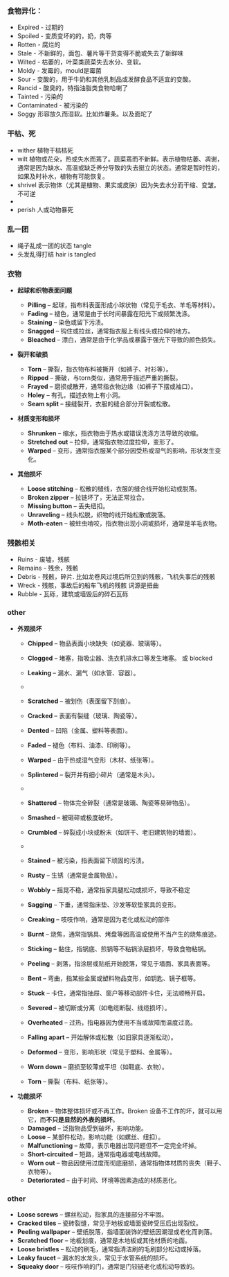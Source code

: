 ### 食物异化：
- Expired - 过期的
- Spoiled - 变质变坏的的，奶，肉等
- Rotten - 腐烂的
- Stale - 不新鲜的，面包、薯片等干货变得不脆或失去了新鲜味
- Wilted - 枯萎的，叶菜类蔬菜失去水分、变软。
- Moldy - 发霉的，mould是霉菌
- Sour - 变酸的，用于牛奶和其他乳制品或发酵食品不适宜的变酸。
- Rancid - 酸臭的，特指油脂类食物哈喇了
- Tainted - 污染的
- Contaminated - 被污染的
- Soggy 形容放久而湿软。比如炸薯条。以及面坨了

### 干枯、死
- wither 植物干枯枯死
- wilt 植物或花朵，热或失水而蔫了。蔬菜蔫而不新鲜。表示植物枯萎、凋谢，通常是因为缺水、高温或缺乏养分导致的失去挺立的状态。通常是暂时性的，如果及时补水，植物有可能恢复。
- shrivel 表示物体（尤其是植物、果实或皮肤）因为失去水分而干缩、变皱。不可逆
- 
- perish 人或动物暴死

### 乱一团
- 绳子乱成一团的状态 tangle
- 头发乱得打结 hair is tangled

### 衣物 
- **起球和织物表面问题**
   - **Pilling** – 起球，指布料表面形成小球状物（常见于毛衣、羊毛等材料）。
   - **Fading** – 褪色，通常是由于长时间暴露在阳光下或频繁洗涤。
   - **Staining** – 染色或留下污渍。
   - **Snagged** – 钩住或拉丝，通常指衣服上有线头或拉伸的地方。
   - **Bleached** – 漂白，通常是由于化学品或暴露于强光下导致的颜色损失。

- **裂开和破损**
   - **Torn** – 撕裂，指衣物布料被撕开（如裤子、衬衫等）。
   - **Ripped** – 撕破，与torn类似，通常用于描述严重的撕裂。
   - **Frayed** – 磨损或散开，通常指衣物边缘（如裤子下摆或袖口）。
   - **Holey** – 有孔，描述衣物上有小洞。
   - **Seam split** – 接缝裂开，衣服的缝合部分开裂或松散。
   
- **材质变形和损坏**
   - **Shrunken** – 缩水，指衣物由于热水或错误洗涤方法导致的收缩。
   - **Stretched out** – 拉伸，通常指衣物过度拉伸，变形了。
   - **Warped** – 变形，通常指衣服某个部分因受热或湿气的影响，形状发生变化。

- **其他损坏**
   - **Loose stitching** – 松散的缝线，衣服的缝合线开始松动或脱落。
   - **Broken zipper** – 拉链坏了，无法正常拉合。
   - **Missing button** – 丢失纽扣。
   - **Unraveling** – 线头松脱，织物的线开始松散或脱落。
   - **Moth-eaten** – 被蛀虫啃咬，指衣物出现小洞或损坏，通常是羊毛衣物。

### 残骸相关
- Ruins - 废墟，残骸
- Remains - 残余，残骸
- Debris - 残骸，碎片. 比如龙卷风过境后所见到的残骸，飞机失事后的残骸
- Wreck - 残骸，事故后的船车飞机的残骸 词源是扭曲
- Rubble - 瓦砾，建筑或墙毁后的碎石瓦砾

### other
- **外观损坏** 
   - **Chipped** – 物品表面小块缺失（如瓷器、玻璃等）。
   - **Clogged** – 堵塞，指吸尘器、洗衣机排水口等发生堵塞。 或 blocked
   - **Leaking** – 漏水、漏气（如水管、容器）。
   -
   - **Scratched** – 被划伤（表面留下刮痕）。   
   - **Cracked** – 表面有裂缝（玻璃、陶瓷等）。
   - **Dented** – 凹陷（金属、塑料等表面）。
   - **Faded** – 褪色（布料、油漆、印刷等）。
   - **Warped** – 由于热或湿气变形（木材、纸张等）。
   - **Splintered** – 裂开并有细小碎片（通常是木头）。
   -
   - **Shattered** – 物体完全碎裂（通常是玻璃、陶瓷等易碎物品）。
   - **Smashed** – 被砸碎或极度破坏。
   - **Crumbled** – 碎裂成小块或粉末（如饼干、老旧建筑物的墙面）。
   -
   - **Stained** – 被污染，指表面留下顽固的污渍。
   - **Rusty** – 生锈（通常是金属物品）。
   - **Wobbly** – 摇晃不稳，通常指家具腿松动或损坏，导致不稳定
   - **Sagging** – 下垂，通常指床垫、沙发等软垫家具的变形。
   - **Creaking** – 吱吱作响，通常是因为老化或松动的部件 
   - **Burnt** – 烧焦，通常指锅具、烤盘等因高温或使用不当产生的烧焦痕迹。 
   - **Sticking** – 黏住，指锅底、煎锅等不粘锅涂层损坏，导致食物粘锅。  
   - **Peeling** – 剥落，指涂层或贴纸开始脱落，常见于墙面、家具表面等。 
   - **Bent** – 弯曲，指某些金属或塑料物品变形，如钥匙、镜子框等。
   - **Stuck** – 卡住，通常指抽屉、窗户等移动部件卡住，无法顺畅开启。

   - **Severed** – 被切断或分离（如电缆断裂、线缆损坏）。
   - **Overheated** – 过热，指电器因为使用不当或故障而温度过高。
   - **Falling apart** – 开始解体或松散（如旧家具逐渐松动）。
   - **Deformed** – 变形，影响形状（常见于塑料、金属等）。
   - **Worn down** – 磨损至较薄或平坦（如鞋底、衣物）。
   - **Torn** – 撕裂（布料、纸张等）。
     
- **功能损坏**
   - **Broken** – 物体整体损坏或不再工作。Broken 设备不工作的坏，就可以用它，而**不只是显然的外表的损坏**。
   - **Damaged** – 泛指物品受到破坏，影响功能。
   - **Loose** – 某部件松动，影响功能（如螺丝、纽扣）。
   - **Malfunctioning** – 故障，表示电器出现问题但不一定完全坏掉。
   - **Short-circuited** – 短路，通常指电器或电线故障。
   - **Worn out** – 物品因使用过度而彻底磨损，通常指物体材质的丧失（鞋子、衣物等）。
   - **Deteriorated** – 由于时间、环境等因素造成的材质恶化。
 
### other
   - **Loose screws** – 螺丝松动，指家具的连接部分不牢固。
   - **Cracked tiles** – 瓷砖裂缝，常见于地板或墙面瓷砖受压后出现裂纹。
   - **Peeling wallpaper** – 壁纸脱落，指墙面装饰的壁纸因潮湿或老化而剥落。
   - **Scratched floor** – 地板划痕，通常是木地板或其他材质的地面。
   - **Loose bristles** – 松动的刷毛，通常指清洁刷的毛刷部分松动或掉落。
   - **Leaky faucet** – 漏水的水龙头，常见于水管系统的损坏。
   - **Squeaky door** – 吱吱作响的门，通常是门铰链老化或松动导致的。
